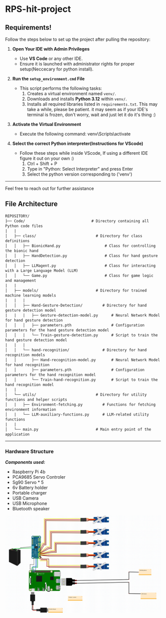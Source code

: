 # RPS-hit-project

## Requirements!
Follow the steps below to set up the project after pulling the repository:

1. **Open Your IDE with Admin Privileges**
   - Use **VS Code** or any other IDE.
   - Ensure it is launched with administrator rights for proper setup(Neccecary for python install).

2. **Run the `setup_environment.cmd` File**
   - This script performs the following tasks:
     1. Creates a virtual environment named `venv/`.
     2. Downloads and installs **Python 3.12** within `venv/`.
     3. Installs all required libraries listed in `requirements.txt`.
     This may take a while, please be patient. it may seem as if your IDE's terminal is frozen, don't worry, wait and just let it do it's thing :)

3. **Activate the Virtual Environment**
   - Execute the following command:
     venv\Scripts\activate

4. **Select the correct Python interpreter(Instructions for VScode)**
   - Follow these steps while inside VScode, If using a different IDE figure it out on your own :)
     1. Ctrl + Shift + P
     2. Type in "Python: Select Interpreter" and press Enter
     3. Select the python version corresponding to ('venv')

---

Feel free to reach out for further assistance


## File Architecture

```plaintext
REPOSITORY/
├── Code/                              # Directory containing all Python code files
|   |
│   ├── class/                           # Directory for class definitions
│   │   ├── BionicHand.py                    # Class for controlling the bionic hand
│   │   ├── HandDetection.py                 # Class for hand gesture detection
│   │   ├── LLMagent.py                      # Class for interacting with a Large Language Model (LLM)
│   │   └── Game.py                          # Class for game logic and management
|   |   
│   ├── models/                          # Directory for trained machine learning models
|   |   |
│   │   ├── Hand-Gesture-Detection/         # Directory for hand gesture detection model
|   |   |   ├── Gesture-detection-model.py      # Neural Network Model for hand gesture detection
│   │   │   ├── parameters.pth                  # Configuration parameters for the hand gesture detection model
│   │   |   └── Train-gesture-detection.py      # Script to train the hand gesture detection model
|   |   |
│   │   └── hand-recognition/               # Directory for hand recognition models
│   │       ├── Hand-recognition-model.py       # Neural Network Model for hand recognition
│   │       ├── parameters.pth                  # Configuration parameters for the hand recognition model
│   │       └── Train-hand-recognition.py       # Script to train the hand recognition model
|   |
│   └── utils/                           # Directory for utility functions and helper scripts
│   |   ├── Environment-fetching.py         # Functions for fetching environment information
│   |   └── LLM-auxiliary-functions.py      # LLM-related utility functions
|   |
│   └── main.py                          # Main entry point of the application
```

---

### Hardware Structure

***Components used:***
  - Raspberry Pi 4b
  - PCA9685 Servo Controler
  - Sg90 Servo * 5
  - 6v Battery holder
  - Portable charger
  - USB Camera
  - USB Microphone
  - Bluetooth speaker

![screenshot](./Hardware/design-photo.png)
